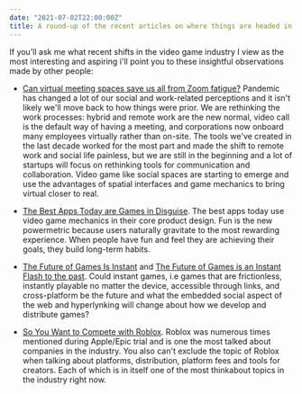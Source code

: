 ```yaml
---
date: "2021-07-02T22:00:00Z"
title: A round-up of the recent articles on where things are headed in video game space
---
```


If you'll ask me what recent shifts in the video game industry I view as the most interesting and aspiring i'll point you to these insightful observations made by other people:

- [Can virtual meeting spaces save us all from Zoom fatigue?](https://www.theguardian.com/technology/2021/may/08/work-can-virtual-meeting-spaces-save-us-all-from-zoom-fatigue) Pandemic has changed a lot of our social and work-related perceptions and it isn't likely we'll move back to how things were prior. We are rethinking the work processes: hybrid and remote work are the new normal, video call is the default way of having a meeting, and corporations now onboard many employees virtually rather than on-site. The tools we've created in the last decade worked for the most part and made the shift to remote work and social life painless, but we are still in the beginning and a lot of startups will focus on rethinking tools for communication and collaboration. Video game like social spaces are starting to emerge and use the advantages of spatial interfaces and game mechanics to bring  virtual closer to real.

- [The Best Apps Today are 
Games in Disguise](https://www.jonlai.co/game-like). The best apps today use video game mechanics in their core product design. Fun is the new powermetric because users naturally gravitate to the most rewarding experience. When people have fun and feel they are achieving their goals, they build long-term habits. 

- [The Future of Games Is Instant](https://future.a16z.com/instant-games/) and [The Future of Games is an Instant Flash to the past](https://www.fortressofdoors.com/the-future-of-games-is-an-instant-flash-to-the-past/). Could instant games, i.e games that are frictionless, instantly playable no matter the device, accessible through links, and cross-platform be the future and what the embedded social aspect of the web and hyperlynking will change about how we develop and distribute games?

- [So You Want to Compete with Roblox](https://www.fortressofdoors.com/so-you-want-to-compete-with-roblox/). Roblox was numerous times mentioned during Apple/Epic trial and is one the most talked about companies in the industry. You also can't exclude the topic of Roblox when talking about platforms, distribution, platform fees and tools for creators. Each of which is in itself one of the most thinkabout topics in the industry right now.